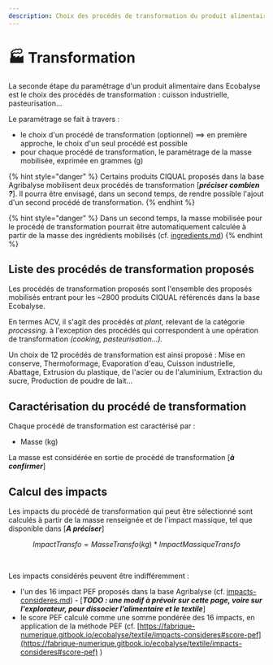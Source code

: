 ```yaml
---
description: Choix des procédés de transformation du produit alimentaire modélisé
---
```


# 🏭 Transformation

La seconde étape du paramétrage d'un produit alimentaire dans Ecobalyse est le choix des procédés de transformation : cuisson industrielle, pasteurisation...

Le paramétrage se fait à travers :&#x20;

* le choix d'un procédé de transformation (optionnel) ==> en première approche, le choix d'un seul procédé est possible
* pour chaque procédé de transformation, le paramétrage de la masse mobilisée, exprimée en grammes (g)

{% hint style="danger" %}
Certains produits CIQUAL proposés dans la base Agribalyse mobilisent deux procédés de transformation \[_**préciser combien ?**_]. Il pourra être envisagé, dans un second temps, de rendre possible l'ajout d'un second procédé de transformation.
{% endhint %}

{% hint style="danger" %}
Dans un second temps, la masse mobilisée pour le procédé de transformation pourrait être automatiquement calculée à partir de la masse des ingrédients mobilisés (cf. [ingredients.md](ingredients.md "mention"))
{% endhint %}

## Liste des procédés de transformation proposés

Les procédés de transformation proposés sont l'ensemble des proposés mobilisés entrant pour les \~2800 produits CIQUAL référencés dans la base Ecobalyse.

En termes ACV, il s'agit des procédés _at plant,_ relevant de la catégorie _processing_. à l'exception des procédés qui correspondent à une opération de transformation _(cooking, pasteurisation...)._

Un choix de 12 procédés de transformation est ainsi proposé : Mise en conserve, Thermoformage, Evaporation d'eau, Cuisson industrielle, Abattage, Extrusion du plastique, de l'acier ou de l'aluminium, Extraction du sucre, Production de poudre de lait...

## Caractérisation du procédé de transformation

Chaque procédé de transformation est caractérisé par :&#x20;

* Masse (kg)

La masse est considérée en sortie de procédé de transformation \[_**à confirmer**_]

## Calcul des impacts

Les impacts du procédé de transformation qui peut être sélectionné sont calculés à partir de la masse renseignée et de l'impact massique, tel que disponible dans \[_**A préciser**_]

$$
ImpactTransfo = MasseTransfo (kg) * ImpactMassiqueTransfo
$$

​

Les impacts considérés peuvent être indifféremment :&#x20;

* l'un des 16 impact PEF proposés dans la base Agribalyse (cf. [impacts-consideres.md](../textile/impacts-consideres.md "mention")) - \[_**TODO : une modif à prévoir sur cette page, voire sur l'explorateur, pour dissocier l'alimentaire et le textile**_]
* le score PEF calculé comme une somme pondérée des 16 impacts, en application de la méthode PEF (cf. [https://fabrique-numerique.gitbook.io/ecobalyse/textile/impacts-consideres#score-pef](https://fabrique-numerique.gitbook.io/ecobalyse/textile/impacts-consideres#score-pef) )
